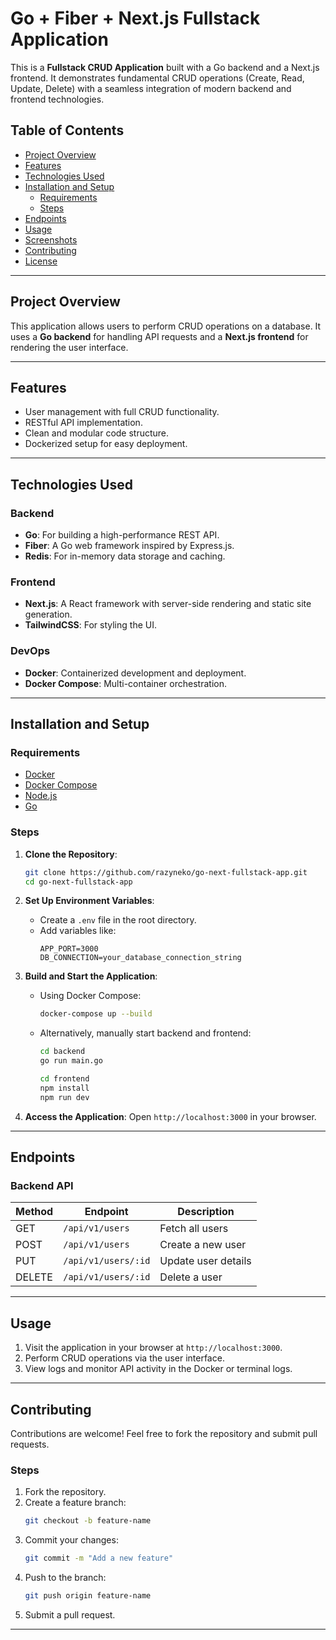 
# Go + Fiber + Next.js Fullstack Application

This is a **Fullstack CRUD Application** built with a Go backend and a Next.js frontend. It demonstrates fundamental CRUD operations (Create, Read, Update, Delete) with a seamless integration of modern backend and frontend technologies.

## Table of Contents

- [Project Overview](#project-overview)
- [Features](#features)
- [Technologies Used](#technologies-used)
- [Installation and Setup](#installation-and-setup)
  - [Requirements](#requirements)
  - [Steps](#steps)
- [Endpoints](#endpoints)
- [Usage](#usage)
- [Screenshots](#screenshots)
- [Contributing](#contributing)
- [License](#license)

---

## Project Overview

This application allows users to perform CRUD operations on a database. It uses a **Go backend** for handling API requests and a **Next.js frontend** for rendering the user interface.

---

## Features

- User management with full CRUD functionality.
- RESTful API implementation.
- Clean and modular code structure.
- Dockerized setup for easy deployment.

---

## Technologies Used

### Backend
- **Go**: For building a high-performance REST API.
- **Fiber**: A Go web framework inspired by Express.js.
- **Redis**: For in-memory data storage and caching.

### Frontend
- **Next.js**: A React framework with server-side rendering and static site generation.
- **TailwindCSS**: For styling the UI.

### DevOps
- **Docker**: Containerized development and deployment.
- **Docker Compose**: Multi-container orchestration.

---

## Installation and Setup

### Requirements
- [Docker](https://www.docker.com/)
- [Docker Compose](https://docs.docker.com/compose/)
- [Node.js](https://nodejs.org/)
- [Go](https://golang.org/)

### Steps

1. **Clone the Repository**:
   ```bash
   git clone https://github.com/razyneko/go-next-fullstack-app.git
   cd go-next-fullstack-app
   ```

2. **Set Up Environment Variables**:
   - Create a `.env` file in the root directory.
   - Add variables like:
     ```env
     APP_PORT=3000
     DB_CONNECTION=your_database_connection_string
     ```

3. **Build and Start the Application**:
   - Using Docker Compose:
     ```bash
     docker-compose up --build
     ```
   - Alternatively, manually start backend and frontend:
     ```bash
     cd backend
     go run main.go

     cd frontend
     npm install
     npm run dev
     ```

4. **Access the Application**:
   Open `http://localhost:3000` in your browser.

---

## Endpoints

### Backend API

| Method | Endpoint       | Description              |
|--------|----------------|--------------------------|
| GET    | `/api/v1/users` | Fetch all users         |
| POST   | `/api/v1/users` | Create a new user       |
| PUT    | `/api/v1/users/:id` | Update user details |
| DELETE | `/api/v1/users/:id` | Delete a user       |

---

## Usage

1. Visit the application in your browser at `http://localhost:3000`.
2. Perform CRUD operations via the user interface.
3. View logs and monitor API activity in the Docker or terminal logs.

---

## Contributing

Contributions are welcome! Feel free to fork the repository and submit pull requests.

### Steps
1. Fork the repository.
2. Create a feature branch:
   ```bash
   git checkout -b feature-name
   ```
3. Commit your changes:
   ```bash
   git commit -m "Add a new feature"
   ```
4. Push to the branch:
   ```bash
   git push origin feature-name
   ```
5. Submit a pull request.

---

